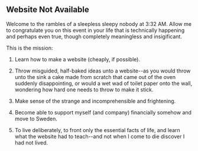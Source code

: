## Website Not Available
Welcome to the rambles of a sleepless sleepy nobody at 3:32 AM. Allow me to congratulate you on this event in your life that is technically happening and perhaps even true, though completely meaningless and insigificant.

This is the mission:
1. Learn how to make a website (cheaply, if possible).

2. Throw misguided, half-baked ideas unto a website--as you would throw unto the sink a cake made from scratch that came out of the oven suddenly disappointing, or would a wet wad of toilet paper onto the wall, wondering how hard one needs to throw to make it stick.

3. Make sense of the strange and incomprehensible and frightening.

4. Become able to support myself (and company) financially somehow and move to Sweden.

5. To live deliberately, to front only the essential facts of life, and learn what the website had to teach--and not when I come to die discover I had not lived.
